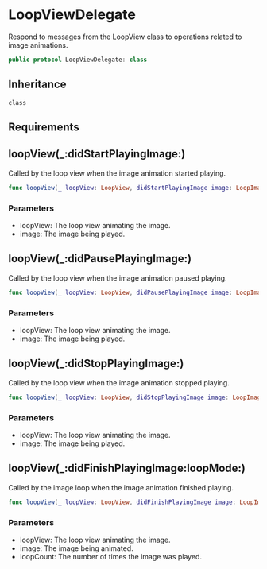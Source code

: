 # LoopViewDelegate

Respond to messages from the LoopView class to operations related to image animations.

``` swift
public protocol LoopViewDelegate: class
```

## Inheritance

`class`

## Requirements

## loopView(\_:didStartPlayingImage:)

Called by the loop view when the image animation started playing.

``` swift
func loopView(_ loopView: LoopView, didStartPlayingImage image: LoopImage)
```

### Parameters

  - loopView: The loop view animating the image.
  - image: The image being played.

## loopView(\_:didPausePlayingImage:)

Called by the loop view when the image animation paused playing.

``` swift
func loopView(_ loopView: LoopView, didPausePlayingImage image: LoopImage)
```

### Parameters

  - loopView: The loop view animating the image.
  - image: The image being played.

## loopView(\_:didStopPlayingImage:)

Called by the loop view when the image animation stopped playing.

``` swift
func loopView(_ loopView: LoopView, didStopPlayingImage image: LoopImage)
```

### Parameters

  - loopView: The loop view animating the image.
  - image: The image being played.

## loopView(\_:didFinishPlayingImage:loopMode:)

Called by the image loop when the image animation finished playing.

``` swift
func loopView(_ loopView: LoopView, didFinishPlayingImage image: LoopImage, loopMode: LoopImage.LoopMode)
```

### Parameters

  - loopView: The loop view animating the image.
  - image: The image being animated.
  - loopCount: The number of times the image was played.
